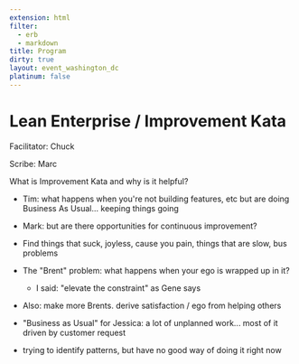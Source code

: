 ```yaml
---
extension: html
filter:
  - erb
  - markdown
title: Program
dirty: true
layout: event_washington_dc
platinum: false
---
```


# Lean Enterprise / Improvement Kata

Facilitator: Chuck

Scribe: Marc


What is Improvement Kata and why is it helpful?



- Tim: what happens when you're not building features, etc but are doing Business As Usual... keeping things going

- Mark: but are there opportunities for continuous improvement?
- Find things that suck, joyless, cause you pain, things that are slow, bus problems
- The "Brent" problem: what happens when your ego is wrapped up in it?
  - I said: "elevate the constraint" as Gene says
 - Also: make more Brents. derive satisfaction / ego from helping others
 - "Business as Usual" for Jessica: a lot of unplanned work... most of it driven by customer request
  - trying to identify patterns, but have no good way of doing it right now
